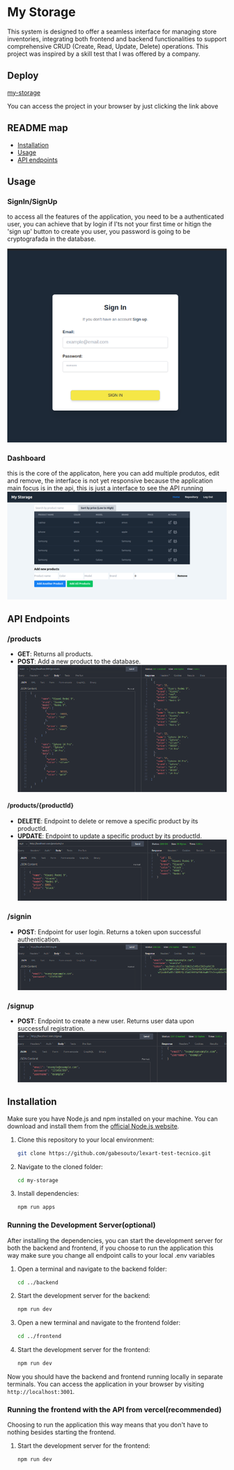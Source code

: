 # My Storage 

This system is designed to offer a seamless interface for managing store inventories, integrating both frontend and backend functionalities to support comprehensive CRUD (Create, Read, Update, Delete) operations. This project was inspired by a skill test that I was offered by a company.

## Deploy
[my-storage](https://my-storage-gabesouto.vercel.app/)

You can access the project in your browser by just clicking the link above


## README map

- [Installation](#installation)
- [Usage](#usage)
- [API endpoints](#api-endpoints)


## Usage

### SignIn/SignUp
to access all the features of the application, you need to be a authenticated user, you can achieve that by login if I'ts not your first time or hitign the 'sign up' button to create you user, you password is going to be cryptografada in the database.

 ![login page](https://github.com/gabesouto/my-storage/blob/main/app/Screenshot%20from%202024-03-18%2015-17-44.png)
 
### Dashboard

this is the core of the applicaton, here you can add multiple produtos, edit and remove, the interface is not yet responsive because the application main focus is in the api, this is just a interface to see the API running
 ![Dashboard](https://github.com/gabesouto/my-storage/blob/main/app/Screenshot%20from%202024-03-18%2015-18-13.png)


## API Endpoints


### /products

- **GET**: Returns all products.
- **POST**: Add a new product to the database.
        ![post-products-example](https://github.com/gabesouto/my-storage/blob/main/app/public/PostProductsExample.png)

#### /products/{productId}

- **DELETE**: Endpoint to delete or remove a specific product by its productId.
- **UPDATE**: Endpoint to update a specific product by its productId.
       ![put-products-example](https://github.com/gabesouto/my-storage/blob/main/app/public/PutProductExample.png)

### /signin

- **POST**: Endpoint for user login. Returns a token upon successful authentication.
   ![signin-example](https://github.com/gabesouto/my-storage/blob/main/app/public/SignInExample.png)

### /signup

- **POST**: Endpoint to create a new user. Returns user data upon successful registration.
   ![signin-example](https://github.com/gabesouto/my-storage/blob/main/app/public/SignupExample.png)

## Installation

Make sure you have Node.js and npm installed on your machine. You can download and install them from the [official Node.js website](https://nodejs.org/).

1. Clone this repository to your local environment:

    ```bash
    git clone https://github.com/gabesouto/lexart-test-tecnico.git
    ```

2. Navigate to the cloned folder:

    ```bash
    cd my-storage
    ```

3. Install  dependencies:

    ```bash
    npm run apps
    ```


### Running the Development Server(optional)

After installing the dependencies, you can start the development server for both the backend and frontend, if you choose to run the application this way make sure you change all endpoint calls to your local .env variables

1. Open a terminal and navigate to the backend folder:

    ```bash
    cd ../backend
    ```

2. Start the development server for the backend:

    ```bash
    npm run dev
    ```

3. Open a new terminal and navigate to the frontend folder:

    ```bash
    cd ../frontend
    ```

4. Start the development server for the frontend:

    ```bash
    npm run dev
    ```

Now you should have the backend and frontend running locally in separate terminals. You can access the application in your browser by visiting `http://localhost:3001`.

### Running the frontend with the API from vercel(recommended)

Choosing to run the application this way means that you don't have to nothing besides starting the frontend.

1. Start the development server for the frontend:

    ```bash
    npm run dev
    ```



